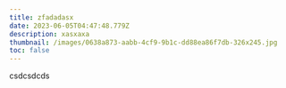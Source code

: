 ```yaml
---
title: zfadadasx
date: 2023-06-05T04:47:48.779Z
description: xasxaxa
thumbnail: /images/0638a873-aabb-4cf9-9b1c-dd88ea86f7db-326x245.jpg
toc: false
---
```

csdcsdcds